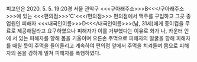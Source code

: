 피고인은 2020. 5. 5. 19:20경 서울 관악구 <<<구아래주소>>>B<<</구아래주소>>>에 있는 <<<편의점>>>'C'<<</편의점>>> 편의점에서 맥주를 구입하고 그곳 종업원인 피해자 <<<내국인이름>>>D<<</내국인이름>>>(남, 31세)에게 종이컵을 무료로 제공해달라고 요구하였으나 피해자가 이를 거부했다는 이유로 화가 나, 카운터 안에 서 있는 피해자를 향해 몸을 기울이며 오른손 주먹으로 피해자의 얼굴을 향해 피해자를 때릴 듯이 주먹을 들어올리고 계속하여 편의점 앞에서 주먹을 치켜들며 몸으로 피해자의 몸을 강하게 밀쳐 피해자를 폭행하였다.